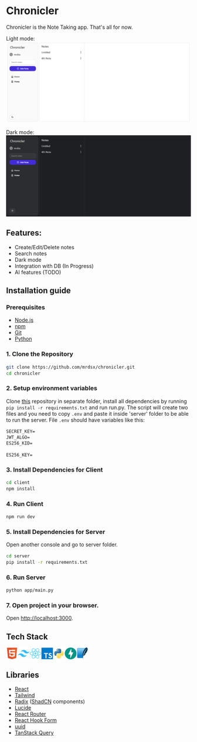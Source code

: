 # Chronicler

Chronicler is the Note Taking app. That's all for now.

Light mode:
![Chronicler UI](/assets/chronicler-ui.png)

Dark mode:
![Chronicler UI with Dark Mode](./assets/chronicler-ui-dark.png)

## Features:

- Create/Edit/Delete notes
- Search notes
- Dark mode
- Integration with DB (In Progress)
- AI features (TODO)

## Installation guide

### Prerequisites

- [Node.js](https://nodejs.org/)
- [npm](https://www.npmjs.com/)
- [Git](https://git-scm.com/)
- [Python](https://www.python.org/)

### 1. Clone the Repository

```bash
git clone https://github.com/mrdsx/chronicler.git
cd chronicler
```

### 2. Setup environment variables

Clone [this](https://github.com/mrdsx/jwt-key-generator) repository in separate folder, install all dependencies by running `pip install -r requirements.txt` and run run.py. The script will create two files and you need to copy `.env` and paste it inside 'server' folder to be able to run the server. File `.env` should have variables like this:

```env
SECRET_KEY=
JWT_ALGO=
ES256_KID=

ES256_KEY=
```

### 3. Install Dependencies for Client

```bash
cd client
npm install
```

### 4. Run Client

```bash
npm run dev
```

### 5. Install Dependencies for Server

Open another console and go to server folder.

```bash
cd server
pip install -r requirements.txt
```

### 6. Run Server

```bash
python app/main.py
```

### 7. Open project in your browser.

Open [http://localhost:3000](http://localhost:3000/).

## Tech Stack

<div style="display: flex">
  <img src="https://github.com/devicons/devicon/blob/master/icons/html5/html5-original.svg" alt="HTML" height="32">
  <img src="https://github.com/devicons/devicon/blob/master/icons/tailwindcss/tailwindcss-original.svg" alt="TailwindCSS" height="32">
  <img src="https://github.com/devicons/devicon/blob/master/icons/react/react-original.svg" alt="React" height="32">
  <img src="https://github.com/devicons/devicon/blob/master/icons/typescript/typescript-original.svg" alt="TypeScript" height="32">
  <img src="https://github.com/devicons/devicon/blob/v2.16.0/icons/python/python-original.svg" height="32" alt="Python"  />
  <img src="https://github.com/devicons/devicon/blob/v2.16.0/icons/fastapi/fastapi-original.svg" height="32" alt="FastAPI"  />
  <img src="https://github.com/devicons/devicon/blob/v2.16.0/icons/sqlite/sqlite-original.svg" height="32" alt="SQLite"  />
</div>

## Libraries

- [React](https://react.dev/)
- [Tailwind](https://tailwindcss.com/)
- [Radix](https://www.radix-ui.com/) ([ShadCN](https://ui.shadcn.com/) components)
- [Lucide](https://lucide.dev/)
- [React Router](https://reactrouter.com/)
- [React Hook Form](https://react-hook-form.com/)
- [uuid](https://www.npmjs.com/package/uuid)
- [TanStack Query](https://tanstack.com/query/latest)
